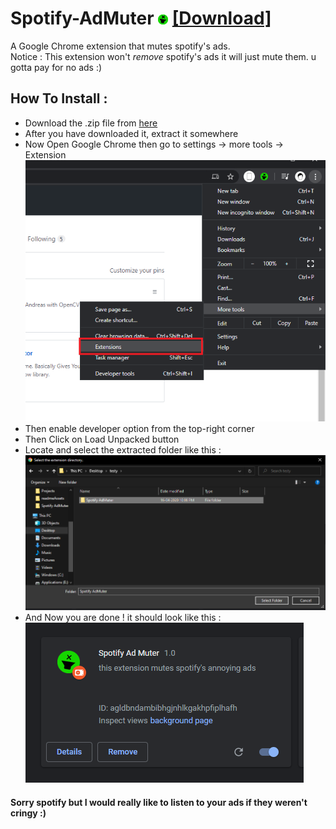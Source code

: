# Spotify-AdMuter ![icon](icon16.png) [[Download]](https://github.com/AeroAndZero/Spotify-AdMuter/releases/download/v1.0/Spotify-AdMuter.zip)
 A Google Chrome extension that mutes spotify's ads.         
 Notice : This extension won't *remove* spotify's ads it will just mute them. u gotta pay for no ads :)      
 
 ## How To Install :
 - Download the .zip file from [here](https://github.com/AeroAndZero/Spotify-AdMuter/releases/download/v1.0/Spotify-AdMuter.zip)
 - After you have downloaded it, extract it somewhere
 - Now Open Google Chrome then go to settings -> more tools -> Extension                 
 ![go to Extensions](readmeAssets/step1.png)           
 - Then enable developer option from the top-right corner        
 - Then Click on Load Unpacked button         
 - Locate and select the extracted folder like this :             
 ![select extension](readmeAssets/step2.png)          
 - And Now you are done ! it should look like this :             
 ![done](readmeAssets/step3.png)                
                    
                    
#### Sorry spotify but I would really like to listen to your ads if they weren't cringy :)
